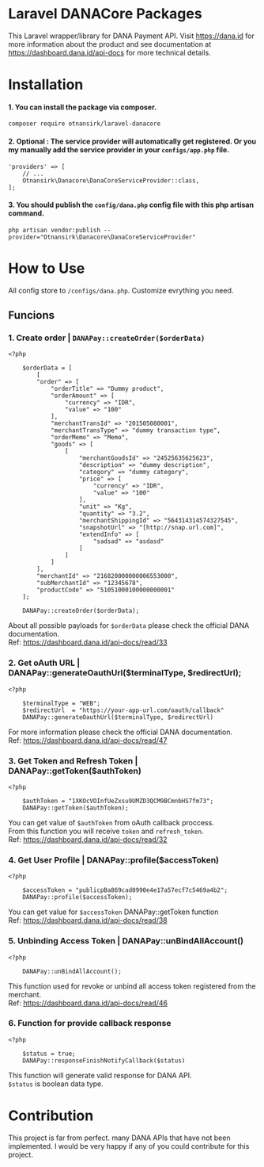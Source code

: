 # Laravel DANACore Packages
This Laravel wrapper/library for DANA Payment API. Visit https://dana.id for more information about the product and see documentation at https://dashboard.dana.id/api-docs for more technical details.

# Installation

#### 1. You can install the package via composer.
```
composer require otnansirk/laravel-danacore
```
#### 2. Optional : The service provider will automatically get registered. Or you my manually add the service provider in your `configs/app.php` file.
```
'providers' => [
    // ...
    Otnansirk\Danacore\DanaCoreServiceProvider::class,
];
``` 
#### 3. You should publish the `config/dana.php` config file with this php artisan command.
```
php artisan vendor:publish --provider="Otnansirk\Danacore\DanaCoreServiceProvider"
```

# How to Use
All config store to `/configs/dana.php`. Customize evrything you need.

## Funcions

### 1. Create order | `DANAPay::createOrder($orderData)`
```
<?php

    $orderData = [
        [
        "order" => [
            "orderTitle" => "Dummy product",
            "orderAmount" => [
                "currency" => "IDR",
                "value" => "100"
            ],
            "merchantTransId" => "201505080001",
            "merchantTransType" => "dummy transaction type",
            "orderMemo" => "Memo",
            "goods" => [
                [
                    "merchantGoodsId" => "24525635625623",
                    "description" => "dummy description",
                    "category" => "dummy category",
                    "price" => [
                        "currency" => "IDR",
                        "value" => "100"
                    ],
                    "unit" => "Kg",
                    "quantity" => "3.2",
                    "merchantShippingId" => "564314314574327545",
                    "snapshotUrl" => "[http://snap.url.com]",
                    "extendInfo" => [
                        "sadsad" => "asdasd"
                    ]
                ]
            ]
        ],
        "merchantId" => "216820000000006553000",
        "subMerchantId" => "12345678",
        "productCode" => "51051000100000000001"
    ];

    DANAPay::createOrder($orderData);
```

About all possible payloads for `$orderData` please check the official DANA documentation. <br>
Ref: https://dashboard.dana.id/api-docs/read/33


### 2. Get oAuth URL | DANAPay::generateOauthUrl($terminalType, $redirectUrl);
```
<?php

    $terminalType = "WEB";
    $redirectUrl  = "https://your-app-url.com/oauth/callback"
    DANAPay::generateOauthUrl($terminalType, $redirectUrl)
```
For more information please check the official DANA documentation. <br>
Ref: https://dashboard.dana.id/api-docs/read/47


### 3. Get Token and Refresh Token | DANAPay::getToken($authToken)
```
<?php

    $authToken = "1XKOcVOInfUeZxsu9UMZD3QCM9BCmnbHS7fm73";
    DANAPay::getToken($authToken);
```
You can get value of `$authToken` from oAuth callback proccess. <br>
From this function you will receive `token` and `refresh_token`. <br>
Ref: https://dashboard.dana.id/api-docs/read/32


### 4. Get User Profile | DANAPay::profile($accessToken)
```
<?php

    $accessToken = "publicpBa869cad0990e4e17a57ecf7c5469a4b2";
    DANAPay::profile($accessToken);
```

You can get value for `$accessToken` DANAPay::getToken function <br>
Ref: https://dashboard.dana.id/api-docs/read/38

### 5. Unbinding Access Token | DANAPay::unBindAllAccount()
```
<?php

    DANAPay::unBindAllAccount();
```
This function used for revoke or unbind all access token registered from the merchant.<br>
Ref: https://dashboard.dana.id/api-docs/read/46

### 6. Function for provide callback response
```
<?php

    $status = true;
    DANAPay::responseFinishNotifyCallback($status)
```
This function will generate valid response for DANA API.<br>
`$status` is boolean data type.

# Contribution
This project is far from perfect. many DANA APIs that have not been implemented. I would be very happy if any of you could contribute for this project.
